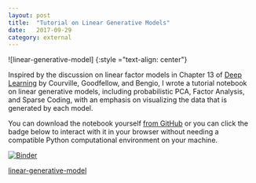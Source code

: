 ```yaml
---
layout: post
title:	"Tutorial on Linear Generative Models"
date:	2017-09-29
category: external
---
```


![linear-generative-model]
{:style ="text-align: center"}

Inspired by the discussion
on linear factor models in Chapter 13 of
[Deep Learning](deeplearningbook.org)
by Courville, Goodfellow, and Bengio,
I wrote a tutorial notebook on
linear generative models,
including probabilistic PCA,
Factor Analysis,
and Sparse Coding,
with an emphasis on visualizing the
data that is generated by each model.

You can download the notebook yourself
[from GitHub](https://github.com/charlesfrye/LinearGenerativeModels-Tutorial)
or you can click the badge below to interact with it in your browser
without needing a compatible Python computational environment on your machine.

[![Binder](https://beta.mybinder.org/badge.svg)](https://beta.mybinder.org/v2/gh/charlesfrye/LinearGenerativeModels-Tutorial/master)

<!--exc-->
[linear-generative-model]({{site.imgurl}}/linear-generative-model.png)

